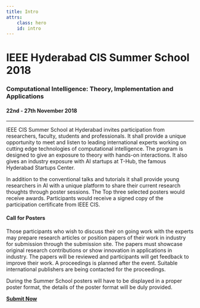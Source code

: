 ```yaml
---
title: Intro
attrs:
    class: hero
    id: intro
---
```

# IEEE Hyderabad CIS Summer School 2018
### Computational Intelligence: Theory, Implementation and Applications
#### 22nd - 27th November 2018  
---
IEEE CIS Summer School at Hyderabad invites participation from researchers, faculty, students and professionals. It shall provide a unique opportunity to meet and listen to leading international experts working on cutting edge technologies of computational intelligence. The program is designed to give  an exposure to theory with hands-on interactions. It also gives an industry exposure with AI startups at T-Hub, the famous Hyderabad Startups Center.  
  
In addition to the conventional talks and tutorials it shall provide young researchers in AI with a unique platform to share their current research thoughts through  poster sessions. The Top three selected posters would receive awards. Participants would receive a signed copy of the participation certificate from IEEE CIS.  
  
#### Call for Posters
Those participants who wish to discuss their on going work with the experts may prepare research articles or position papers of their work in industry for submission through the submission site. The papers must showcase original research contributions or show innovation in applications in industry. The papers will be reviewed and participants will get feedback to improve their work. A proceedings is planned after the event. Suitable international publishers are being contacted for the proceedings.  
  
During the Summer School posters will have to be displayed in a proper poster format, the details of the poster format will be duly provided.  
  
**[Submit Now](https://easychair.org/cfp/SSCITIA2018)**